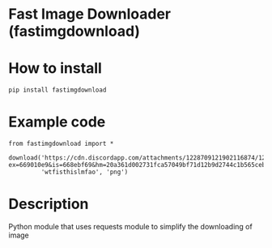 # Fast Image Downloader (fastimgdownload)

# How to install
```
pip install fastimgdownload
```

# Example code
```
from fastimgdownload import *

download('https://cdn.discordapp.com/attachments/1228709121902116874/1259918361953964153/0708_1.gif?ex=669010e9&is=668ebf69&hm=20a361d002731fca57049bf71d12b9d2744c1b565ceb78c19c55014c1f3fe9e7&', 
         'wtfisthislmfao', 'png')
```

# Description

Python module that uses requests module to simplify the downloading of image
